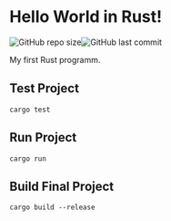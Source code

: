 # Hello World in Rust!

![GitHub repo size](https://img.shields.io/github/repo-size/jostaub/rusty-hello-world)![GitHub last commit](https://img.shields.io/github/last-commit/jostaub/rusty-hello-world)

My first Rust programm.

## Test Project
```
cargo test
```

## Run Project
```
cargo run
```

## Build Final Project
```
cargo build --release
```
